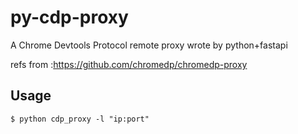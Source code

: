 # py-cdp-proxy
A Chrome Devtools Protocol remote proxy wrote by python+fastapi

refs from :https://github.com/chromedp/chromedp-proxy


## Usage
```shell
$ python cdp_proxy -l "ip:port"
``` 